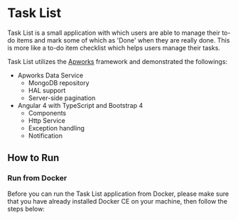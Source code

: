 # Task List
Task List is a small application with which users are able to manage their to-do items and mark some of which as 'Done' when they are really done. This is more like a to-do item checklist which helps users manage their tasks.


 
Task List utilizes the [Apworks](https://github.com/daxnet/apworks-core "Apworks") framework and demonstrated the followings:

- Apworks Data Service
	- MongoDB repository
	- HAL support
	- Server-side pagination
- Angular 4 with TypeScript and Bootstrap 4
	- Components
	- Http Service
	- Exception handling
	- Notification

## How to Run
### Run from Docker
Before you can run the Task List application from Docker, please make sure that you have already installed Docker CE on your machine, then follow the steps below:


